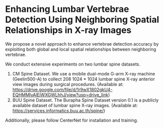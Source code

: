 # Enhancing Lumbar Vertebrae Detection Using Neighboring Spatial Relationships in X-ray Images
We propose a novel approach to enhance vertebrae detection accuracy by exploiting both global and local spatial relationships between neighboring vertebrae. 

We conduct extensive experiments on two lumbar spine datasets.
1. CM Spine Dataset. We use a mobile dual-mode G-arm X-ray machine (Geelin500-A) to collect 208 1024 * 1024 lumbar spine X-ray anterior view images during surgical procedures. (Available at: https://drive.google.com/file/d/1r9wX1802gkU4-EQHMMlyAlEiWXGWLhhJ/view?usp=drive_link)
2. BUU Spine Dataset. The Burapha Spine Dataset version 0.1 is a publicly available dataset of lumbar spine X-ray images. (Available at: https://services.informatics.buu.ac.th/spine/)

Additionally, please follow CenterNet for installation and training.
